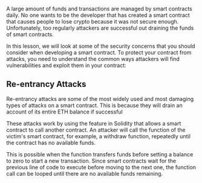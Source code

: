A large amount of funds and transactions are managed by smart contracts daily. No one wants to be the developer that has created a smart contract that causes people to lose crypto because it was not secure enough. Unfortunately,  too regularly attackers are successful out draining the funds of smart contracts.  

In this lesson, we will look at some of the security concerns that you should consider when developing a smart contract. To protect your contract from attacks, you need to understand the common ways attackers will find vulnerabilities and exploit them in your contract: 

## Re-entrancy Attacks 
Re-entrancy attacks are some of the most widely used and most damaging types of attacks on a smart contract. This is because they will  drain an account of its entire ETH balance if successful  

These attacks work by using the feature in Solidity that allows a smart contract to call another contract. An attacker will call the function of the victim's smart contract, for example, a withdraw function, repeatedly until the contract has no available funds. 

This is possible when the function transfers funds before setting a balance to zero to start a new transaction. Since smart contracts wait for the previous line of code to execute before moving to the next one, the function call can be looped until there are no available funds remaining. 
